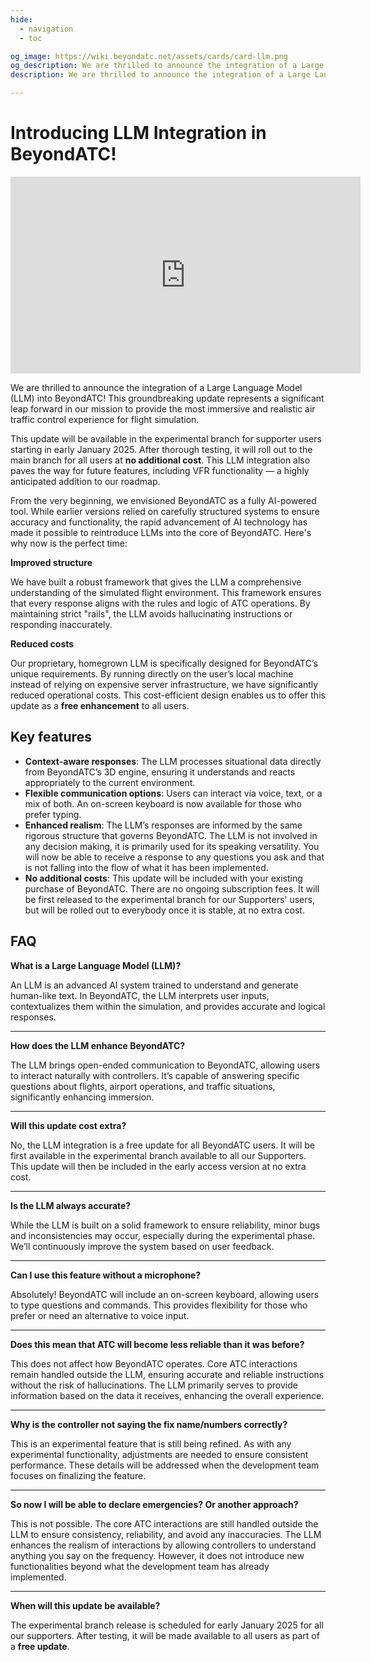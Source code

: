 ```yaml
---
hide:
  - navigation
  - toc

og_image: https://wiki.beyondatc.net/assets/cards/card-llm.png
og_description: We are thrilled to announce the integration of a Large Language Model (LLM) into BeyondATC! This groundbreaking update represents a significant leap forward in our mission to provide the most immersive and realistic air traffic control experience for flight simulation.
description: We are thrilled to announce the integration of a Large Language Model (LLM) into BeyondATC! This groundbreaking update represents a significant leap forward in our mission to provide the most immersive and realistic air traffic control experience for flight simulation.

---
```


# Introducing LLM Integration in BeyondATC!  

<center><iframe width="560" height="315" src="https://www.youtube.com/embed/oV0oZvng3Pc?si=QVUDRvjzDhR8EX8M" title="YouTube video player" frameborder="0" allow="accelerometer; autoplay; clipboard-write; encrypted-media; gyroscope; picture-in-picture; web-share" referrerpolicy="strict-origin-when-cross-origin" allowfullscreen></iframe></center>

We are thrilled to announce the integration of a Large Language Model (LLM) into BeyondATC! This groundbreaking update represents a significant leap forward in our mission to provide the most immersive and realistic air traffic control experience for flight simulation.

This update will be available in the experimental branch for supporter users starting in early January 2025. After thorough testing, it will roll out to the main branch for all users at **no additional cost**. This LLM integration also paves the way for future features, including VFR functionality — a highly anticipated addition to our roadmap.

From the very beginning, we envisioned BeyondATC as a fully AI-powered tool. While earlier versions relied on carefully structured systems to ensure accuracy and functionality, the rapid advancement of AI technology has made it possible to reintroduce LLMs into the core of BeyondATC. Here's why now is the perfect time:

**Improved structure**

We have built a robust framework that gives the LLM a comprehensive understanding of the simulated flight environment. This framework ensures that every response aligns with the rules and logic of ATC operations. By maintaining strict "rails", the LLM avoids hallucinating instructions or responding inaccurately.

**Reduced costs**

Our proprietary, homegrown LLM is specifically designed for BeyondATC’s unique requirements. By running directly on the user’s local machine instead of relying on expensive server infrastructure, we have significantly reduced operational costs. This cost-efficient design enables us to offer this update as a **free enhancement** to all users.

## Key features

- **Context-aware responses**: The LLM processes situational data directly from BeyondATC’s 3D engine, ensuring it understands and reacts appropriately to the current environment.
- **Flexible communication options**: Users can interact via voice, text, or a mix of both. An on-screen keyboard is now available for those who prefer typing.
- **Enhanced realism**: The LLM’s responses are informed by the same rigorous structure that governs BeyondATC. The LLM is not involved in any decision making, it is primarily used for its speaking versatility. You will now be able to receive a response to any questions you ask and that is not falling into the flow of what it has been implemented.
- **No additional costs**: This update will be included with your existing purchase of BeyondATC. There are no ongoing subscription fees. It will be first released to the experimental branch for our Supporters' users, but will be rolled out to everybody once it is stable, at no extra cost.

## FAQ

**What is a Large Language Model (LLM)?**

An LLM is an advanced AI system trained to understand and generate human-like text. In BeyondATC, the LLM interprets user inputs, contextualizes them within the simulation, and provides accurate and logical responses.

---

**How does the LLM enhance BeyondATC?**

The LLM brings open-ended communication to BeyondATC, allowing users to interact naturally with controllers. It’s capable of answering specific questions about flights, airport operations, and traffic situations, significantly enhancing immersion.

---

**Will this update cost extra?**

No, the LLM integration is a free update for all BeyondATC users. It will be first available in the experimental branch available to all our Supporters. This update will then be included in the early access version at no extra cost.

---

**Is the LLM always accurate?**

While the LLM is built on a solid framework to ensure reliability, minor bugs and inconsistencies may occur, especially during the experimental phase. We’ll continuously improve the system based on user feedback.

---

**Can I use this feature without a microphone?**

Absolutely! BeyondATC will include an on-screen keyboard, allowing users to type questions and commands. This provides flexibility for those who prefer or need an alternative to voice input.

---

**Does this mean that ATC will become less reliable than it was before?**

This does not affect how BeyondATC operates. Core ATC interactions remain handled outside the LLM, ensuring accurate and reliable instructions without the risk of hallucinations. The LLM primarily serves to provide information based on the data it receives, enhancing the overall experience.

---

**Why is the controller not saying the fix name/numbers correctly?**

This is an experimental feature that is still being refined. As with any experimental functionality, adjustments are needed to ensure consistent performance. These details will be addressed when the development team focuses on finalizing the feature.

---

**So now I will be able to declare emergencies? Or another approach?**

This is not possible. The core ATC interactions are still handled outside the LLM to ensure consistency, reliability, and avoid any inaccuracies. The LLM enhances the realism of interactions by allowing controllers to understand anything you say on the frequency. However, it does not introduce new functionalities beyond what the development team has already implemented.

---

**When will this update be available?**

The experimental branch release is scheduled for early January 2025 for all our supporters. After testing, it will be made available to all users as part of a **free update**.

